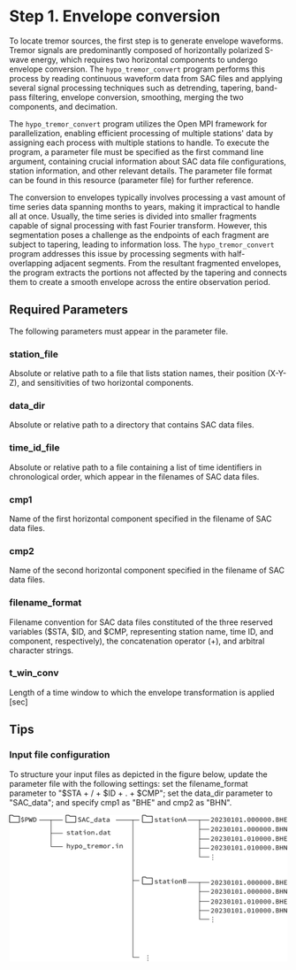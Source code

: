 # Step 1. Envelope conversion

To locate tremor sources, the first step is to generate envelope waveforms. Tremor signals are predominantly composed of horizontally polarized S-wave energy, which requires two horizontal components to undergo envelope conversion. The `hypo_tremor_convert` program performs this process by reading continuous waveform data from SAC files and applying several signal processing techniques such as detrending, tapering, band-pass filtering, envelope conversion, smoothing, merging the two components, and decimation.

The `hypo_tremor_convert` program  utilizes the Open MPI framework for parallelization, enabling efficient processing of multiple stations' data by assigning each process with multiple stations to handle. To execute the program, a parameter file must be specified as the first command line argument, containing crucial information about SAC data file configurations, station information, and other relevant details. The parameter file format can be found in this resource (parameter file) for further reference.

The conversion to envelopes typically involves processing a vast amount of time series data spanning months to years, making it impractical to handle all at once. Usually, the time series is divided into smaller fragments capable of signal processing with fast Fourier transform. However, this segmentation poses a challenge as the endpoints of each fragment are subject to tapering, leading to information loss. The `hypo_tremor_convert` program addresses this issue by processing segments with half-overlapping adjacent segments. From the resultant fragmented envelopes, the program extracts the portions not affected by the tapering and connects them to create a smooth envelope across the entire observation period. 

## Required Parameters

The following parameters must appear in the parameter file.

### station_file 
Absolute or relative path to a file that lists station names, their position (X-Y-Z), and sensitivities of two horizontal components.

### data_dir
Absolute or relative path to a directory that contains SAC data files.

### time_id_file
Absolute or relative path to a file containing a list of time identifiers in chronological order, which appear in the filenames of SAC data files. 

### cmp1
Name of the first horizontal component specified in the filename of SAC data files.

### cmp2
Name of the second horizontal component specified in the filename of SAC data files.

### filename_format 
Filename convention for SAC data files constituted of the three reserved variables ($STA, $ID, and $CMP, representing station name, time ID, and component, respectively), the concatenation operator (+), and arbitral character strings.

### t_win_conv 
Length of a time window to which the envelope transformation is applied [sec]

## Tips

### Input file configuration

To structure your input files as depicted in the figure below, update the parameter file with the following settings: set the filename_format parameter to "$STA + / + $ID + . + $CMP"; set the data_dir parameter to "SAC_data"; and specify cmp1 as "BHE" and cmp2 as "BHN".

![files](../img/files_convert.png)


